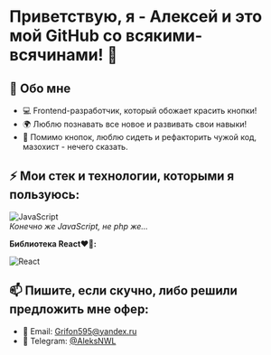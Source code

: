 # Приветствую, я - Алексей и это мой GitHub со всякими-всячинами! 👋

## 📌 Обо мне
- 💻 Frontend-разработчик, который обожает красить кнопки!
- 🌍 Люблю познавать все новое и развивать свои навыки!
- 🎯 Помимо кнопок, люблю сидеть и рефакторить чужой код, мазохист - нечего сказать.

## ⚡ Мои стек и технологии, которыми я пользуюсь:

![JavaScript](https://img.shields.io/badge/JavaScript-F7DF1E?style=for-the-badge&logo=javascript&logoColor=black)  
*Конечно же JavaScript, не php же...*



**Библиотека React❤️‍🔥:**

![React](https://img.shields.io/badge/React-20232A?style=for-the-badge&logo=react&logoColor=61DAFB)  

## 📫 Пишите, если скучно, либо решили предложить мне офер:
- 📧 Email: Grifon595@yandex.ru
- 💬 Telegram: [@AleksNWL](https://t.me/AleksNWL)
